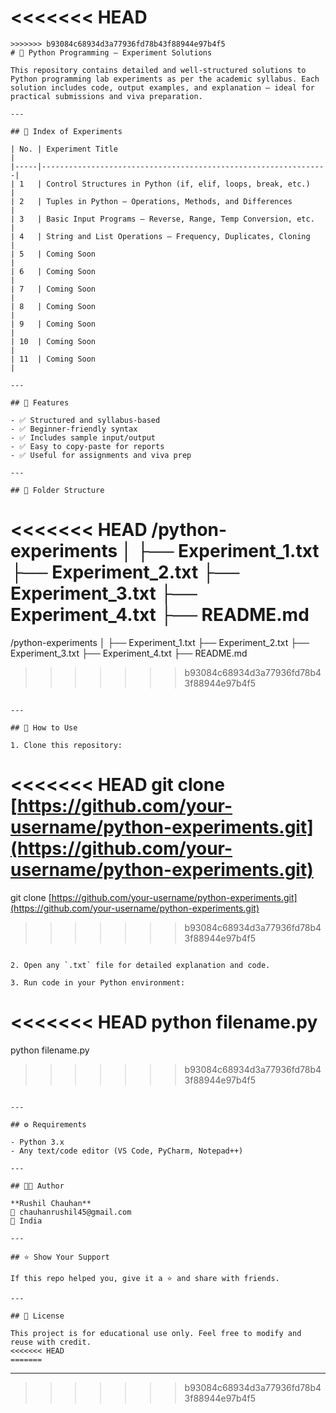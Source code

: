 <<<<<<< HEAD
=======

```
>>>>>>> b93084c68934d3a77936fd78b43f88944e97b4f5
# 🔬 Python Programming – Experiment Solutions

This repository contains detailed and well-structured solutions to Python programming lab experiments as per the academic syllabus. Each solution includes code, output examples, and explanation — ideal for practical submissions and viva preparation.

---

## 📘 Index of Experiments

| No. | Experiment Title                                               |
|-----|----------------------------------------------------------------|
| 1   | Control Structures in Python (if, elif, loops, break, etc.)   |
| 2   | Tuples in Python – Operations, Methods, and Differences       |
| 3   | Basic Input Programs – Reverse, Range, Temp Conversion, etc.  |
| 4   | String and List Operations – Frequency, Duplicates, Cloning   |
| 5   | Coming Soon                                                   |
| 6   | Coming Soon                                                   |
| 7   | Coming Soon                                                   |
| 8   | Coming Soon                                                   |
| 9   | Coming Soon                                                   |
| 10  | Coming Soon                                                   |
| 11  | Coming Soon                                                   |

---

## 🧠 Features

- ✅ Structured and syllabus-based
- ✅ Beginner-friendly syntax
- ✅ Includes sample input/output
- ✅ Easy to copy-paste for reports
- ✅ Useful for assignments and viva prep

---

## 📂 Folder Structure

```
<<<<<<< HEAD
/python-experiments
│
├── Experiment_1.txt
├── Experiment_2.txt
├── Experiment_3.txt
├── Experiment_4.txt
├── README.md
=======

/python-experiments
│
├── Experiment\_1.txt
├── Experiment\_2.txt
├── Experiment\_3.txt
├── Experiment\_4.txt
├── README.md

>>>>>>> b93084c68934d3a77936fd78b43f88944e97b4f5
```

---

## 🚀 How to Use

1. Clone this repository:
```
<<<<<<< HEAD
git clone [https://github.com/your-username/python-experiments.git](https://github.com/your-username/python-experiments.git)
=======

git clone [https://github.com/your-username/python-experiments.git](https://github.com/your-username/python-experiments.git)

>>>>>>> b93084c68934d3a77936fd78b43f88944e97b4f5
```

2. Open any `.txt` file for detailed explanation and code.

3. Run code in your Python environment:
```
<<<<<<< HEAD
python filename.py
=======

python filename.py

>>>>>>> b93084c68934d3a77936fd78b43f88944e97b4f5
```

---

## ⚙️ Requirements

- Python 3.x
- Any text/code editor (VS Code, PyCharm, Notepad++)

---

## 👨‍💻 Author

**Rushil Chauhan**  
📧 chauhanrushil45@gmail.com  
📍 India

---

## ⭐ Show Your Support

If this repo helped you, give it a ⭐ and share with friends.

---

## 📝 License

This project is for educational use only. Feel free to modify and reuse with credit.
<<<<<<< HEAD
=======
```

---
>>>>>>> b93084c68934d3a77936fd78b43f88944e97b4f5

